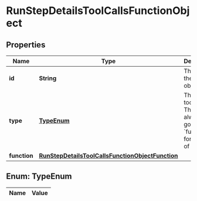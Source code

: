

# RunStepDetailsToolCallsFunctionObject

## Properties

Name | Type | Description | Notes
------------ | ------------- | ------------- | -------------
**id** | **String** | The ID of the tool call object. | 
**type** | [**TypeEnum**](#TypeEnum) | The type of tool call. This is always going to be &#x60;function&#x60; for this type of tool call. | 
**function** | [**RunStepDetailsToolCallsFunctionObjectFunction**](RunStepDetailsToolCallsFunctionObjectFunction.md) |  | 


## Enum: TypeEnum

Name | Value
---- | -----




